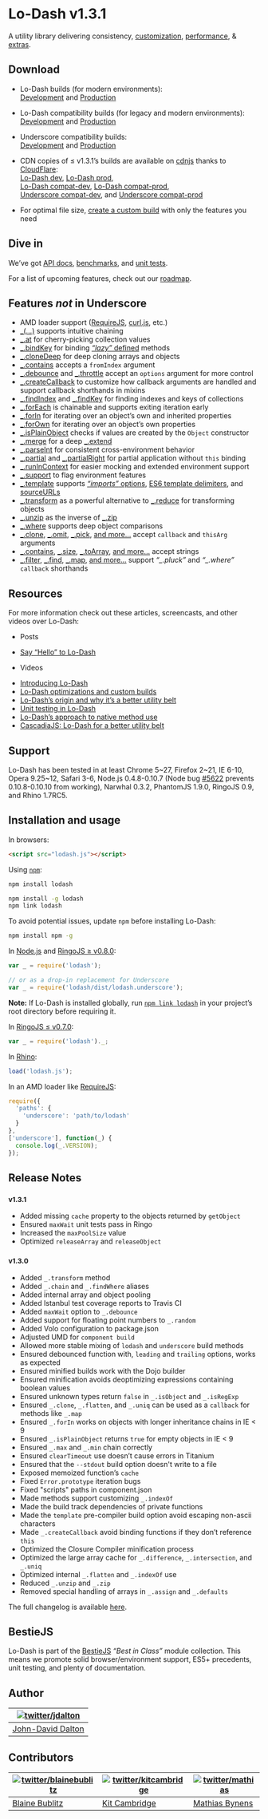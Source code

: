 # Lo-Dash v1.3.1

A utility library delivering consistency, [customization](http://lodash.com/custom-builds), [performance](http://lodash.com/benchmarks), & [extras](http://lodash.com/#features).

## Download

* Lo-Dash builds (for modern environments):<br>
[Development](https://raw.github.com/lodash/lodash/1.3.1/dist/lodash.js) and
[Production](https://raw.github.com/lodash/lodash/1.3.1/dist/lodash.min.js)

* Lo-Dash compatibility builds (for legacy and modern environments):<br>
[Development](https://raw.github.com/lodash/lodash/1.3.1/dist/lodash.compat.js) and
[Production](https://raw.github.com/lodash/lodash/1.3.1/dist/lodash.compat.min.js)

* Underscore compatibility builds:<br>
[Development](https://raw.github.com/lodash/lodash/1.3.1/dist/lodash.underscore.js) and
[Production](https://raw.github.com/lodash/lodash/1.3.1/dist/lodash.underscore.min.js)

* CDN copies of ≤ v1.3.1’s builds are available on [cdnjs](http://cdnjs.com/) thanks to [CloudFlare](http://www.cloudflare.com/):<br>
[Lo-Dash dev](http://cdnjs.cloudflare.com/ajax/libs/lodash.js/1.3.1/lodash.js),
[Lo-Dash prod](http://cdnjs.cloudflare.com/ajax/libs/lodash.js/1.3.1/lodash.min.js),<br>
[Lo-Dash compat-dev](http://cdnjs.cloudflare.com/ajax/libs/lodash.js/1.3.1/lodash.compat.js),
[Lo-Dash compat-prod](http://cdnjs.cloudflare.com/ajax/libs/lodash.js/1.3.1/lodash.compat.min.js),<br>
[Underscore compat-dev](http://cdnjs.cloudflare.com/ajax/libs/lodash.js/1.3.1/lodash.underscore.js), and
[Underscore compat-prod](http://cdnjs.cloudflare.com/ajax/libs/lodash.js/1.3.1/lodash.underscore.min.js)

* For optimal file size, [create a custom build](http://lodash.com/custom-builds) with only the features you need

## Dive in

We’ve got [API docs](http://lodash.com/docs), [benchmarks](http://lodash.com/benchmarks), and [unit tests](http://lodash.com/tests).

For a list of upcoming features, check out our [roadmap](https://github.com/lodash/lodash/wiki/Roadmap).

## Features *not* in Underscore

 * AMD loader support ([RequireJS](http://requirejs.org/), [curl.js](https://github.com/cujojs/curl), etc.)
 * [_(…)](http://lodash.com/docs#_) supports intuitive chaining
 * [_.at](http://lodash.com/docs#at) for cherry-picking collection values
 * [_.bindKey](http://lodash.com/docs#bindKey) for binding [*“lazy”* defined](http://michaux.ca/articles/lazy-function-definition-pattern) methods
 * [_.cloneDeep](http://lodash.com/docs#cloneDeep) for deep cloning arrays and objects
 * [_.contains](http://lodash.com/docs#contains) accepts a `fromIndex` argument
 * [_.debounce](http://lodash.com/docs#debounce) and [_.throttle](http://lodash.com/docs#throttle) accept an `options` argument for more control
 * [_.createCallback](http://lodash.com/docs#createCallback) to customize how callback arguments are handled and support callback shorthands in mixins
 * [_.findIndex](http://lodash.com/docs#findIndex) and [_.findKey](http://lodash.com/docs#findKey) for finding indexes and keys of collections
 * [_.forEach](http://lodash.com/docs#forEach) is chainable and supports exiting iteration early
 * [_.forIn](http://lodash.com/docs#forIn) for iterating over an object’s own and inherited properties
 * [_.forOwn](http://lodash.com/docs#forOwn) for iterating over an object’s own properties
 * [_.isPlainObject](http://lodash.com/docs#isPlainObject) checks if values are created by the `Object` constructor
 * [_.merge](http://lodash.com/docs#merge) for a deep [_.extend](http://lodash.com/docs#extend)
 * [_.parseInt](http://lodash.com/docs#parseInt) for consistent cross-environment behavior
 * [_.partial](http://lodash.com/docs#partial) and [_.partialRight](http://lodash.com/docs#partialRight) for partial application without `this` binding
 * [_.runInContext](http://lodash.com/docs#runInContext) for easier mocking and extended environment support
 * [_.support](http://lodash.com/docs#support) to flag environment features
 * [_.template](http://lodash.com/docs#template) supports [*“imports”* options](http://lodash.com/docs#templateSettings_imports), [ES6 template delimiters](http://people.mozilla.org/~jorendorff/es6-draft.html#sec-7.8.6), and [sourceURLs](http://www.html5rocks.com/en/tutorials/developertools/sourcemaps/#toc-sourceurl)
 * [_.transform](http://lodash.com/docs#transform) as a powerful alternative to [_.reduce](http://lodash.com/docs#reduce) for transforming objects
 * [_.unzip](http://lodash.com/docs#unzip) as the inverse of [_.zip](http://lodash.com/docs#zip)
 * [_.where](http://lodash.com/docs#where) supports deep object comparisons
 * [_.clone](http://lodash.com/docs#clone), [_.omit](http://lodash.com/docs#omit), [_.pick](http://lodash.com/docs#pick),
   [and more…](http://lodash.com/docs "_.assign, _.cloneDeep, _.first, _.initial, _.isEqual, _.last, _.merge, _.rest") accept `callback` and `thisArg` arguments
 * [_.contains](http://lodash.com/docs#contains), [_.size](http://lodash.com/docs#size), [_.toArray](http://lodash.com/docs#toArray),
   [and more…](http://lodash.com/docs "_.at, _.countBy, _.every, _.filter, _.find, _.forEach, _.groupBy, _.invoke, _.map, _.max, _.min, _.pluck, _.reduce, _.reduceRight, _.reject, _.shuffle, _.some, _.sortBy, _.where") accept strings
 * [_.filter](http://lodash.com/docs#filter), [_.find](http://lodash.com/docs#find), [_.map](http://lodash.com/docs#map),
   [and more…](http://lodash.com/docs "_.countBy, _.every, _.first, _.groupBy, _.initial, _.last, _.max, _.min, _.reject, _.rest, _.some, _.sortBy, _.sortedIndex, _.uniq") support *“_.pluck”* and *“_.where”* `callback` shorthands

## Resources

For more information check out these articles, screencasts, and other videos over Lo-Dash:

 * Posts
  - [Say “Hello” to Lo-Dash](http://kitcambridge.be/blog/say-hello-to-lo-dash/)

 * Videos
  - [Introducing Lo-Dash](https://vimeo.com/44154599)
  - [Lo-Dash optimizations and custom builds](https://vimeo.com/44154601)
  - [Lo-Dash’s origin and why it’s a better utility belt](https://vimeo.com/44154600)
  - [Unit testing in Lo-Dash](https://vimeo.com/45865290)
  - [Lo-Dash’s approach to native method use](https://vimeo.com/48576012)
  - [CascadiaJS: Lo-Dash for a better utility belt](http://www.youtube.com/watch?v=dpPy4f_SeEk)

## Support

Lo-Dash has been tested in at least Chrome 5~27, Firefox 2~21, IE 6-10, Opera 9.25~12, Safari 3-6, Node.js 0.4.8-0.10.7 (Node bug [#5622](https://github.com/joyent/node/issues/5622) prevents 0.10.8-0.10.10 from working), Narwhal 0.3.2, PhantomJS 1.9.0, RingoJS 0.9, and Rhino 1.7RC5.

## Installation and usage

In browsers:

```html
<script src="lodash.js"></script>
```

Using [`npm`](http://npmjs.org/):

```bash
npm install lodash

npm install -g lodash
npm link lodash
```

To avoid potential issues, update `npm` before installing Lo-Dash:

```bash
npm install npm -g
```

In [Node.js](http://nodejs.org/) and [RingoJS ≥ v0.8.0](http://ringojs.org/):

```js
var _ = require('lodash');

// or as a drop-in replacement for Underscore
var _ = require('lodash/dist/lodash.underscore');
```

**Note:** If Lo-Dash is installed globally, run [`npm link lodash`](http://blog.nodejs.org/2011/03/23/npm-1-0-global-vs-local-installation/) in your project’s root directory before requiring it.

In [RingoJS ≤ v0.7.0](http://ringojs.org/):

```js
var _ = require('lodash')._;
```

In [Rhino](http://www.mozilla.org/rhino/):

```js
load('lodash.js');
```

In an AMD loader like [RequireJS](http://requirejs.org/):

```js
require({
  'paths': {
    'underscore': 'path/to/lodash'
  }
},
['underscore'], function(_) {
  console.log(_.VERSION);
});
```

## Release Notes

### <sup>v1.3.1</sup>

 * Added missing `cache` property to the objects returned by `getObject`
 * Ensured `maxWait` unit tests pass in Ringo
 * Increased the `maxPoolSize` value
 * Optimized `releaseArray` and `releaseObject`

### <sup>v1.3.0</sup>

 * Added `_.transform` method
 * Added `_.chain` and `_.findWhere` aliases
 * Added internal array and object pooling
 * Added Istanbul test coverage reports to Travis CI
 * Added `maxWait` option to `_.debounce`
 * Added support for floating point numbers to `_.random`
 * Added Volo configuration to package.json
 * Adjusted UMD for `component build`
 * Allowed more stable mixing of `lodash` and `underscore` build methods
 * Ensured debounced function with, `leading` and `trailing` options, works as expected
 * Ensured minified builds work with the Dojo builder
 * Ensured minification avoids deoptimizing expressions containing boolean values
 * Ensured unknown types return `false` in `_.isObject` and `_.isRegExp`
 * Ensured `_.clone`, `_.flatten`, and `_.uniq` can be used as a `callback` for methods like `_.map`
 * Ensured `_.forIn` works on objects with longer inheritance chains in IE < 9
 * Ensured `_.isPlainObject` returns `true` for empty objects in IE < 9
 * Ensured `_.max` and `_.min` chain correctly
 * Ensured `clearTimeout` use doesn’t cause errors in Titanium
 * Ensured that the `--stdout` build option doesn't write to a file
 * Exposed memoized function’s `cache`
 * Fixed `Error.prototype` iteration bugs
 * Fixed "scripts" paths in component.json
 * Made methods support customizing `_.indexOf`
 * Made the build track dependencies of private functions
 * Made the `template` pre-compiler build option avoid escaping non-ascii characters
 * Made `_.createCallback` avoid binding functions if they don’t reference `this`
 * Optimized the Closure Compiler minification process
 * Optimized the large array cache for `_.difference`, `_.intersection`, and `_.uniq`
 * Optimized internal `_.flatten` and `_.indexOf` use
 * Reduced `_.unzip` and `_.zip`
 * Removed special handling of arrays in `_.assign` and `_.defaults`

The full changelog is available [here](https://github.com/lodash/lodash/wiki/Changelog).

## BestieJS

Lo-Dash is part of the [BestieJS](https://github.com/bestiejs)  *“Best in Class”* module collection. This means we promote solid browser/environment support, ES5+ precedents, unit testing, and plenty of documentation.

## Author

| [![twitter/jdalton](http://gravatar.com/avatar/299a3d891ff1920b69c364d061007043?s=70)](http://twitter.com/jdalton "Follow @jdalton on Twitter") |
|---|
| [John-David Dalton](http://allyoucanleet.com/) |

## Contributors

| [![twitter/blainebublitz](http://gravatar.com/avatar/ac1c67fd906c9fecd823ce302283b4c1?s=70)](http://twitter.com/blainebublitz "Follow @BlaineBublitz on Twitter") | [![twitter/kitcambridge](http://gravatar.com/avatar/6662a1d02f351b5ef2f8b4d815804661?s=70)](https://twitter.com/kitcambridge "Follow @kitcambridge on Twitter") | [![twitter/mathias](http://gravatar.com/avatar/24e08a9ea84deb17ae121074d0f17125?s=70)](http://twitter.com/mathias "Follow @mathias on Twitter") |
|---|---|---|
| [Blaine Bublitz](http://iceddev.com/) | [Kit Cambridge](http://kitcambridge.github.io/) | [Mathias Bynens](http://mathiasbynens.be/) |
